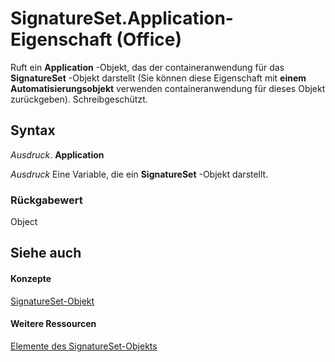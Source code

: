 
# SignatureSet.Application-Eigenschaft (Office)

Ruft ein  **Application** -Objekt, das der containeranwendung für das **SignatureSet** -Objekt darstellt (Sie können diese Eigenschaft mit **einem Automatisierungsobjekt** verwenden containeranwendung für dieses Objekt zurückgeben). Schreibgeschützt.


## Syntax

 _Ausdruck_. **Application**

 _Ausdruck_ Eine Variable, die ein **SignatureSet** -Objekt darstellt.


### Rückgabewert

Object


## Siehe auch


#### Konzepte


[SignatureSet-Objekt](574cba16-c632-ab66-f014-58172ff1c091.md)
#### Weitere Ressourcen


[Elemente des SignatureSet-Objekts](http://msdn.microsoft.com/library/abe810a3-ffe4-ee26-8df7-d68cfbf3bf1e%28Office.15%29.aspx)